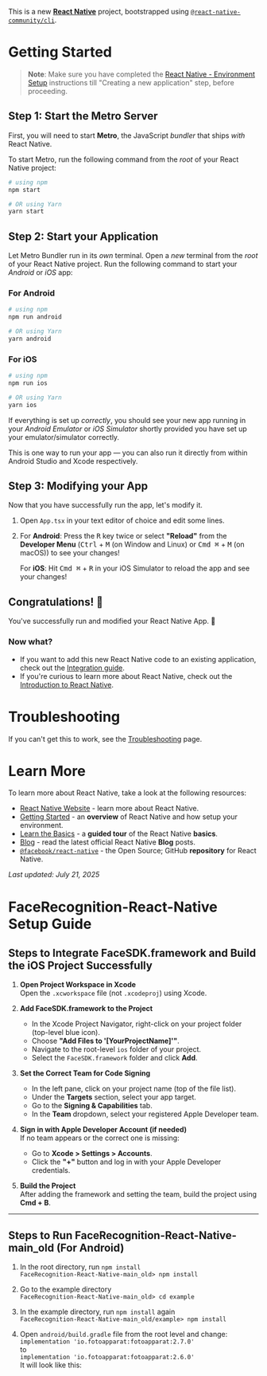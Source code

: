 This is a new [**React Native**](https://reactnative.dev) project, bootstrapped using [`@react-native-community/cli`](https://github.com/react-native-community/cli).

# Getting Started

>**Note**: Make sure you have completed the [React Native - Environment Setup](https://reactnative.dev/docs/environment-setup) instructions till "Creating a new application" step, before proceeding.

## Step 1: Start the Metro Server

First, you will need to start **Metro**, the JavaScript _bundler_ that ships _with_ React Native.

To start Metro, run the following command from the _root_ of your React Native project:

```bash
# using npm
npm start

# OR using Yarn
yarn start
```

## Step 2: Start your Application

Let Metro Bundler run in its _own_ terminal. Open a _new_ terminal from the _root_ of your React Native project. Run the following command to start your _Android_ or _iOS_ app:

### For Android

```bash
# using npm
npm run android

# OR using Yarn
yarn android
```

### For iOS

```bash
# using npm
npm run ios

# OR using Yarn
yarn ios
```

If everything is set up _correctly_, you should see your new app running in your _Android Emulator_ or _iOS Simulator_ shortly provided you have set up your emulator/simulator correctly.

This is one way to run your app — you can also run it directly from within Android Studio and Xcode respectively.

## Step 3: Modifying your App

Now that you have successfully run the app, let's modify it.

1. Open `App.tsx` in your text editor of choice and edit some lines.
2. For **Android**: Press the <kbd>R</kbd> key twice or select **"Reload"** from the **Developer Menu** (<kbd>Ctrl</kbd> + <kbd>M</kbd> (on Window and Linux) or <kbd>Cmd ⌘</kbd> + <kbd>M</kbd> (on macOS)) to see your changes!

   For **iOS**: Hit <kbd>Cmd ⌘</kbd> + <kbd>R</kbd> in your iOS Simulator to reload the app and see your changes!

## Congratulations! :tada:

You've successfully run and modified your React Native App. :partying_face:

### Now what?

- If you want to add this new React Native code to an existing application, check out the [Integration guide](https://reactnative.dev/docs/integration-with-existing-apps).
- If you're curious to learn more about React Native, check out the [Introduction to React Native](https://reactnative.dev/docs/getting-started).

# Troubleshooting

If you can't get this to work, see the [Troubleshooting](https://reactnative.dev/docs/troubleshooting) page.

# Learn More

To learn more about React Native, take a look at the following resources:

- [React Native Website](https://reactnative.dev) - learn more about React Native.
- [Getting Started](https://reactnative.dev/docs/environment-setup) - an **overview** of React Native and how setup your environment.
- [Learn the Basics](https://reactnative.dev/docs/getting-started) - a **guided tour** of the React Native **basics**.
- [Blog](https://reactnative.dev/blog) - read the latest official React Native **Blog** posts.
- [`@facebook/react-native`](https://github.com/facebook/react-native) - the Open Source; GitHub **repository** for React Native.



_Last updated: July 21, 2025_

# FaceRecognition-React-Native Setup Guide

## Steps to Integrate FaceSDK.framework and Build the iOS Project Successfully

1. **Open Project Workspace in Xcode**  
   Open the `.xcworkspace` file (not `.xcodeproj`) using Xcode.

2. **Add FaceSDK.framework to the Project**  
   - In the Xcode Project Navigator, right-click on your project folder (top-level blue icon).  
   - Choose **"Add Files to '[YourProjectName]'"**.  
   - Navigate to the root-level `ios` folder of your project.  
   - Select the `FaceSDK.framework` folder and click **Add**.

3. **Set the Correct Team for Code Signing**  
   - In the left pane, click on your project name (top of the file list).  
   - Under the **Targets** section, select your app target.  
   - Go to the **Signing & Capabilities** tab.  
   - In the **Team** dropdown, select your registered Apple Developer team.

4. **Sign in with Apple Developer Account (if needed)**  
   If no team appears or the correct one is missing:  
   - Go to **Xcode > Settings > Accounts**.  
   - Click the **"+"** button and log in with your Apple Developer credentials.

5. **Build the Project**  
   After adding the framework and setting the team, build the project using **Cmd + B**.

---

## Steps to Run FaceRecognition-React-Native-main_old (For Android)

1. In the root directory, run `npm install`  
   `FaceRecognition-React-Native-main_old> npm install`

2. Go to the example directory  
   `FaceRecognition-React-Native-main_old> cd example`

3. In the example directory, run `npm install` again  
   `FaceRecognition-React-Native-main_old/example> npm install`

4. Open `android/build.gradle` file from the root level and change:  
   `implementation 'io.fotoapparat:fotoapparat:2.7.0'`  
   to  
   `implementation 'io.fotoapparat:fotoapparat:2.6.0'`  
   It will look like this:  

